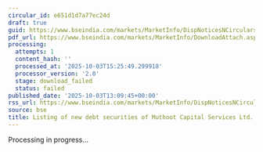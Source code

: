 ```yaml
---
circular_id: e651d1d7a77ec24d
draft: true
guid: https://www.bseindia.com/markets/MarketInfo/DispNoticesNCirculars.aspx?Noticeid={B13B4075-8352-481B-9C97-A81A969142AD}&noticeno=20251003-42&dt=10/03/2025&icount=42&totcount=57&flag=0
pdf_url: https://www.bseindia.com/markets/MarketInfo/DownloadAttach.aspx?id=20251003-42&attachedId=
processing:
  attempts: 1
  content_hash: ''
  processed_at: '2025-10-03T15:25:49.299918'
  processor_version: '2.0'
  stage: download_failed
  status: failed
published_date: '2025-10-03T13:09:45+00:00'
rss_url: https://www.bseindia.com/markets/MarketInfo/DispNoticesNCirculars.aspx?Noticeid={B13B4075-8352-481B-9C97-A81A969142AD}&noticeno=20251003-42&dt=10/03/2025&icount=42&totcount=57&flag=0
source: bse
title: Listing of new debt securities of Muthoot Capital Services Ltd.
---
```


Processing in progress...